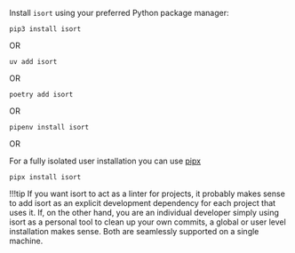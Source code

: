 Install `isort` using your preferred Python package manager:

`pip3 install isort`

OR

`uv add isort`

OR

`poetry add isort`

OR

`pipenv install isort`

OR

For a fully isolated user installation you can use [pipx](https://github.com/pipxproject/pipx)

`pipx install isort`

<script id="asciicast-qZglwdh3YdoRHjtpxuNmQJehj" src="https://asciinema.org/a/qZglwdh3YdoRHjtpxuNmQJehj.js" async></script>

!!!tip
    If you want isort to act as a linter for projects, it probably makes sense to add isort as an explicit development dependency for each project that uses it. If, on the other hand, you are an individual developer simply using isort as a personal tool to clean up your own commits, a global or user level installation makes sense. Both are seamlessly supported on a single machine.
